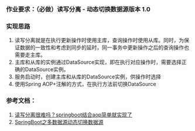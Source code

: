### 作业要求：（必做）读写分离 - 动态切换数据源版本 1.0

### 实现思路
1. 读写分离就是在执行更新操作时使用主库，查询操作时使用从库。同时，为保证数据的一致性和考虑到同步的延时，同一事务中更新操作之后的查询操作也需要走主库。
2. 主库和从库的实例通过DataSource实现，即在执行对应操作时，需要选择正确的DataSource实例。
3. 服务启动时，创建主库和从库的DataSource实例，供操作时选择
4. 使用Spring AOP+注解的方式，在执行方法前切换DataSource

### 参考文档：
1. [读写分离很难吗？springboot结合aop简单就实现了](https://www.cnblogs.com/yeya/p/11936239.html)
2. [SpringBoot之多数据源动态切换数据源](https://www.cnblogs.com/shihaiming/p/11067623.html)
